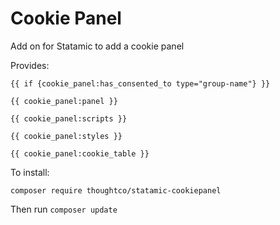 # Cookie Panel

Add on for Statamic to add a cookie panel

Provides:

```
{{ if {cookie_panel:has_consented_to type="group-name"} }}
```
```
{{ cookie_panel:panel }}
```
```
{{ cookie_panel:scripts }}
```
```
{{ cookie_panel:styles }}
```
```
{{ cookie_panel:cookie_table }}
```

To install:

```
composer require thoughtco/statamic-cookiepanel
```

Then run `composer update`


